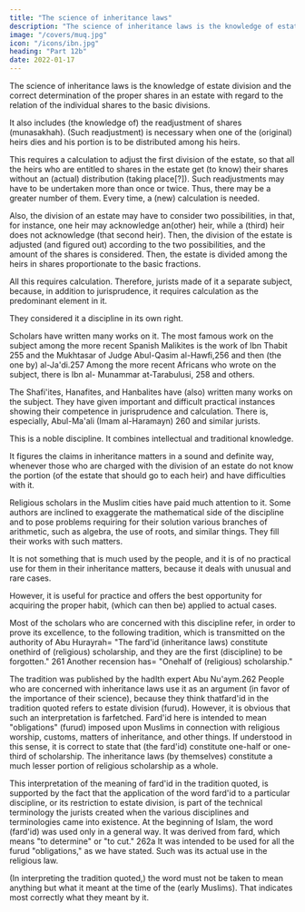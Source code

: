 ```yaml
---
title: "The science of inheritance laws"
description: "The science of inheritance laws is the knowledge of estate division and the correct determination of the proper shares in an estate with regard to the relation of the individual shares to the basic divisions"
image: "/covers/muq.jpg"
icon: "/icons/ibn.jpg"
heading: "Part 12b"
date: 2022-01-17
---
```



<!-- 52 -->

The science of inheritance laws is the knowledge of estate division and the correct determination of the proper shares in an estate with regard to the relation of the individual shares to the basic divisions. 

It also includes (the knowledge of) the readjustment of shares (munasakhah). (Such readjustment) is necessary when one of
the (original) heirs dies and his portion is to be distributed among his heirs. 

This requires a calculation to adjust the first division of the estate, so that all the heirs who are entitled to shares in the estate get (to know) their shares without an (actual) distribution (taking place[?]). Such readjustments may have to be undertaken more than once or twice. Thus, there may be a greater number of them. Every time, a
(new) calculation is needed.

Also, the division of an estate may have to consider two possibilities, in that, for instance, one heir may acknowledge an(other) heir, while a (third) heir does not acknowledge (that second heir). Then, the division of the estate is adjusted (and
figured out) according to the two possibilities, and the amount of the shares is considered. Then, the estate is divided among the heirs in shares proportionate to the basic fractions. <!-- 254  -->

All this requires calculation. Therefore, jurists made of it a separate subject, because, in addition to jurisprudence, it requires calculation as the predominant element in it. 

They considered it a discipline in its own right.

Scholars have written many works on it. The most famous work on the subject among the more recent Spanish Malikites is the work of Ibn Thabit 255 and the Mukhtasar of Judge Abul-Qasim al-Hawfi,256 and then (the one by) al-Ja'di.257
Among the more recent Africans who wrote on the subject, there is Ibn al-
Munammar at-Tarabulusi, 258 and others. <!-- 259 -->

The Shafi'ites, Hanafites, and Hanbalites have (also) written many works on the subject. They have given important and difficult practical instances showing their competence in jurisprudence and calculation. There is, especially, Abul-Ma'ali (Imam al-Haramayn) 260 and similar jurists.

This is a noble discipline. It combines intellectual and traditional knowledge. 

It figures the claims in inheritance matters in a sound and definite way, whenever
those who are charged with the division of an estate do not know the portion (of the
estate that should go to each heir) and have difficulties with it.

Religious scholars in the Muslim cities have paid much attention to it. Some authors are inclined to exaggerate the mathematical side of the discipline and to pose problems requiring for their solution various branches of arithmetic, such as
algebra, the use of roots, and similar things. They fill their works with such matters.

It is not something that is much used by the people, and it is of no practical use for them in their inheritance matters, because it deals with unusual and rare cases. 

However, it is useful for practice and offers the best opportunity for acquiring the proper habit, (which can then be) applied to actual cases.

Most of the scholars who are concerned with this discipline refer, in order to
prove its excellence, to the following tradition, which is transmitted on the authority
of Abu Hurayrah= "The fard'id (inheritance laws) constitute onethird of (religious)
scholarship, and they are the first (discipline) to be forgotten." 261 Another recension
has= "Onehalf of (religious) scholarship." 

The tradition was published by the hadIth expert Abu Nu'aym.262 People who are concerned with inheritance laws use it as an
argument (in favor of the importance of their science), because they think thatfard'id in the tradition quoted refers to estate division (furud). However, it is obvious that such an interpretation is farfetched. Fard'id here is intended to mean
"obligations" (furud) imposed upon Muslims in connection with religious worship,
customs, matters of inheritance, and other things. If understood in this sense, it is
correct to state that (the fard'id) constitute one-half or one-third of scholarship. The
inheritance laws (by themselves) constitute a much lesser portion of religious
scholarship as a whole.

This interpretation of the meaning of fard'id in the tradition quoted, is supported by the fact that the application of the word fard'id to a particular discipline, or its restriction to estate division, is part of the technical terminology the
jurists created when the various disciplines and terminologies came into existence.
At the beginning of Islam, the word (fard'id) was used only in a general way. It was
derived from fard, which means "to determine" or "to cut." 262a It was intended to
be used for all the furud "obligations," as we have stated. Such was its actual use in
the religious law.

(In interpreting the tradition quoted,) the word must not be taken to mean anything but what it meant at the time of the (early Muslims). That indicates most correctly what they meant by it.